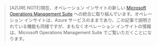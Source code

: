 > [AZURE.NOTE]現在、オペレーション インサイトの新しい [Microsoft Operations Management Suite](http://microsoft.com/oms) への統合に取り組んでいます。オペレーション インサイトは、Azure サービスのままであり、この記事で説明されている機能も同様ですが、まもなくオペレーション インサイトの情報は、Microsoft Operations Management Suite でご覧いただくことになります。

<!---HONumber=58_postMigration-->